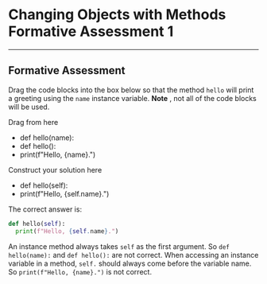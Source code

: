 # Changing Objects with Methods Formative Assessment 1

---

## Formative Assessment

Drag the code blocks into the box below so that the method `hello` will print a greeting using the `name` instance variable. **Note** , not all of the code blocks will be used.

Drag from here

* def hello(name):
* def hello():
* print(f"Hello, {name}.")

Construct your solution here

* def hello(self):
* print(f"Hello, {self.name}.")

The correct answer is:

```python
def hello(self):
  print(f"Hello, {self.name}.")
```

An instance method always takes `self` as the first argument. So `def hello(name):` and `def hello():` are not correct. When accessing an instance variable in a method, `self.` should always come before the variable name. So `print(f"Hello, {name}.")` is not correct.
